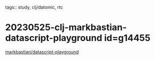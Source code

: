 tags:: study, clj/datomic, rtc

# 20230525-clj-markbastian-datascript-playground id=g14455

[markbastian/datascript-playground](https://github.com/markbastian/datascript-playground) 


